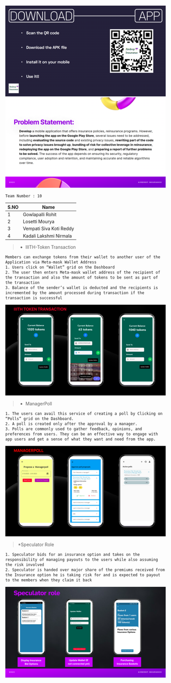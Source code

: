 ![QR-Code](Download.png)
![Statement](Motivation.png)
```
Team Number : 10
```

S.NO| Name |
|--|--|
1 | Gowlapalli Rohit |
2 | Losetti Mourya |
3 | Vempati Siva Koti Reddy|
4 | Kadali Lakshmi Nirmala|

>* IIITH-Token Transaction
```
Members can exchange tokens from their wallet to another user of the Application via Meta-mask Wallet Address
1. Users click on “Wallet” grid on the Dashboard
2. The user then enters Meta-mask wallet address of the recipient of the transaction and also the amount of tokens to be sent as part of the transaction
3. Balance of the sender’s wallet is deducted and the recipients is incremented by the amount processed during transaction if the transaction is successful
```
![Transaction](Transaction.png)
>* ManagerPoll
```
1. The users can avail this service of creating a poll by Clicking on “Polls” grid on the Dashboard.
2. A poll is created only after the approval by a manager.
3. Polls are commonly used to gather feedback, opinions, and preferences from users. They can be an effective way to engage with app users and get a sense of what they want and need from the app.
```
![ManagerPoll](ManagerPoll.png)
>*Speculator Role
```
1. Speculator bids for an insurance option and takes on the responsibility of managing payouts to the users while also assuming the risk involved
2. Speculator is handed over major share of the premiums received from the Insurance option he is taking risk for and is expected to payout to the members when they claim it back
```
![Speculator](Speculator.png)
